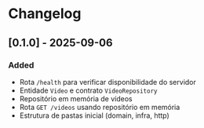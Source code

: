# Changelog

## [0.1.0] - 2025-09-06
### Added
- Rota `/health` para verificar disponibilidade do servidor
- Entidade `Video` e contrato `VideoRepository`
- Repositório em memória de vídeos
- Rota `GET /videos` usando repositório em memória
- Estrutura de pastas inicial (domain, infra, http)
